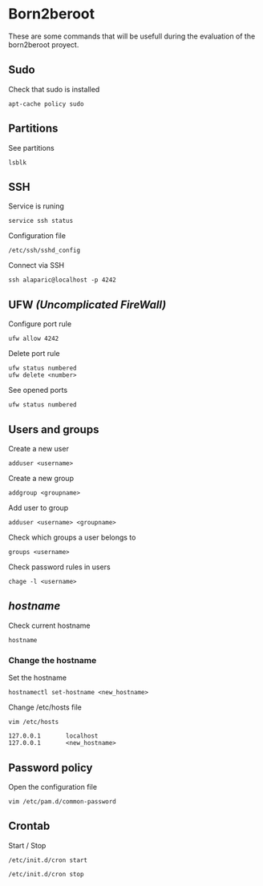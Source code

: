 # Born2beroot

These are some commands that will be usefull during the evaluation of the born2beroot proyect.

## Sudo

Check that sudo is installed

```
apt-cache policy sudo
```

## Partitions

See partitions

```
lsblk
```

## SSH

Service is runing

```
service ssh status
```

Configuration file

```
/etc/ssh/sshd_config
```

Connect via SSH

```
ssh alaparic@localhost -p 4242
```

## UFW _(Uncomplicated FireWall)_

Configure port rule

```
ufw allow 4242
```

Delete port rule

```
ufw status numbered
ufw delete <number>
```

See opened ports

```
ufw status numbered
```

## Users and groups

Create a new user

```
adduser <username>
```

Create a new group

```
addgroup <groupname>
```

Add user to group

```
adduser <username> <groupname>
```

Check which groups a user belongs to

```
groups <username>
```

Check password rules in users

```
chage -l <username>
```

## _hostname_

Check current hostname

```
hostname
```

### Change the hostname

Set the hostname

```
hostnamectl set-hostname <new_hostname>
```

Change /etc/hosts file

```
vim /etc/hosts
```

```
127.0.0.1       localhost
127.0.0.1       <new_hostname>
```

## Password policy

Open the configuration file

```
vim /etc/pam.d/common-password
```

## Crontab

Start / Stop

```
/etc/init.d/cron start

/etc/init.d/cron stop
```
